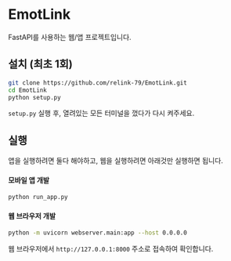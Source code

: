 # EmotLink

FastAPI를 사용하는 웹/앱 프로젝트입니다.

## 설치 (최초 1회)

```bash
git clone https://github.com/relink-79/EmotLink.git
cd EmotLink
python setup.py
```

`setup.py` 실행 후, 열려있는 모든 터미널을 껐다가 다시 켜주세요.

## 실행

앱을 실행하려면 둘다 해야하고, 웹을 실행하려면 아래것만 실행하면 됩니다.

#### 모바일 앱 개발

```bash
python run_app.py
```

#### 웹 브라우저 개발

```bash
python -m uvicorn webserver.main:app --host 0.0.0.0
```
웹 브라우저에서 `http://127.0.0.1:8000` 주소로 접속하여 확인합니다.
